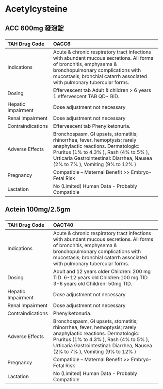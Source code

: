 # Acetylcysteine

## ACC 600mg 發泡錠

##### 

| TAH Drug Code      | OACC6                                                                                                                                                                                                                                      |
|:-------------------|:-------------------------------------------------------------------------------------------------------------------------------------------------------------------------------------------------------------------------------------------|
| Indications        | Acute & chronic respiratory tract infections with abundant mucous secretions. All forms of bronchitis, emphysema & bronchopulmonary complications with mucostasis; bronchial catarrh associated with pulmonary tubercular forms.           |
| Dosing             | Effervescent tab Adult & children > 6 years 1 effervescent TAB QD- BID.                                                                                                                                                                    |
| Hepatic Impairment | Dose adjustment not necessary                                                                                                                                                                                                              |
| Renal Impairment   | Dose adjustment not necessary                                                                                                                                                                                                              |
| Contraindications  | Effervescent tab Phenylketonuria.                                                                                                                                                                                                          |
| Adverse Effects    | Bronchospasm, GI upsets, stomatitis; rhinorrhea, fever, hemoptysis; rarely anaphylactic reactions. Dermatologic: Pruritus (1% to 4.3% ), Rash (4% to 5% ), Urticaria Gastrointestinal: Diarrhea, Nausea (2% to 7% ), Vomiting (9% to 12% ) |
| Pregnancy          | Compatible – Maternal Benefit >> Embryo-Fetal Risk                                                                                                                                                                                         |
| Lactation          | No (Limited) Human Data - Probably Compatible                                                                                                                                                                                              |

## Actein 100mg/2.5gm

##### 

| TAH Drug Code      | OACT40                                                                                                                                                                                                                                     |
|:-------------------|:-------------------------------------------------------------------------------------------------------------------------------------------------------------------------------------------------------------------------------------------|
| Indications        | Acute & chronic respiratory tract infections with abundant mucous secretions. All forms of bronchitis, emphysema & bronchopulmonary complications with mucostasis; bronchial catarrh associated with pulmonary tubercular forms.           |
| Dosing             | Adult and 12 years older Children: 200 mg TID. 6-12 years old Children:100 mg TID. 3-6 years old Children: 50mg TID.                                                                                                                       |
| Hepatic Impairment | Dose adjustment not necessary                                                                                                                                                                                                              |
| Renal Impairment   | Dose adjustment not necessary                                                                                                                                                                                                              |
| Contraindications  | Phenylketonuria.                                                                                                                                                                                                                           |
| Adverse Effects    | Bronchospasm, GI upsets, stomatitis; rhinorrhea, fever, hemoptysis; rarely anaphylactic reactions. Dermatologic: Pruritus (1% to 4.3% ), Rash (4% to 5% ), Urticaria Gastrointestinal: Diarrhea, Nausea (2% to 7% ), Vomiting (9% to 12% ) |
| Pregnancy          | Compatible – Maternal Benefit >> Embryo-Fetal Risk                                                                                                                                                                                         |
| Lactation          | No (Limited) Human Data - Probably Compatible                                                                                                                                                                                              |

